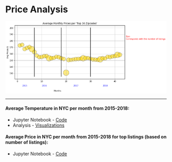 # Price Analysis
![AvgPrice_years.png](AvgPrice_graph/Avgprice_years.png)

------
#### Average Temperature in NYC per month from 2015-2018:
* Jupyter Notebook - [ Code ](https://github.com/mjvillacresesn/AirbnbProject/blob/master/Final_Code/Weather/AvgTemp/AvgWeather.ipynb) 
* Analysis - [Visualizations](https://github.com/mjvillacresesn/AirbnbProject/blob/master/Final_Code/Weather/AvgTemp/README.md)

#### Average Price in NYC per month from 2015-2018 for top listings (based on number of listings):
* Jupyter Notebook - [ Code ](https://github.com/mjvillacresesn/AirbnbProject/blob/master/Final_Code/Weather/AvgPrice/AvgPrice.ipynb) 
